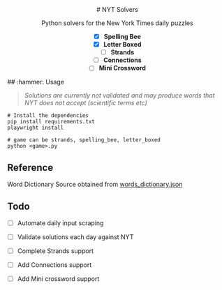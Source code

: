 <div align="center" >
# NYT Solvers

Python solvers for the New York Times daily puzzles

- [X] **Spelling Bee** 
- [X] **Letter Boxed** 
- [ ] **Strands**
- [ ] **Connections**
- [ ] **Mini Crossword**

</div>
## :hammer: Usage

> _Solutions are currently not validated and may produce words that NYT does not accept (scientific terms etc)_

```
# Install the dependencies
pip install requirements.txt
playwright install

# game can be strands, spelling_bee, letter_boxed
python <game>.py 
```

## Reference

Word Dictionary Source obtained from [words_dictionary.json](https://github.com/dwyl/english-words/blob/master/words_dictionary.json)

## Todo

- [ ] Automate daily input scraping
- [ ] Validate solutions each day against NYT
- [ ] Complete Strands support
- [ ] Add Connections support
- [ ] Add Mini crossword support
  